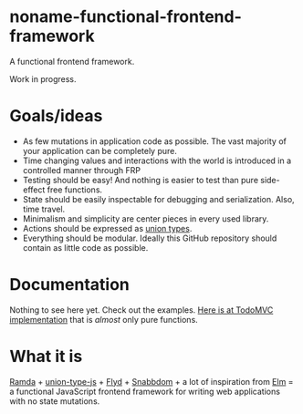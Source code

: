 # noname-functional-frontend-framework
A functional frontend framework.

Work in progress.

# Goals/ideas

* As few mutations in application code as possible. The vast majority of your
  application can be completely pure.
* Time changing values and interactions with the world is introduced in a
  controlled manner through FRP
* Testing should be easy! And nothing is easier to test than pure side-effect
  free functions.
* State should be easily inspectable for debugging and serialization. Also,
  time travel.
* Minimalism and simplicity are center pieces in every used library.
* Actions should be expressed as [union types](https://github.com/paldepind/union-type-js).
* Everything should be modular. Ideally this GitHub repository should contain
  as little code as possible.

# Documentation

Nothing to see here yet. Check out the examples. [Here is at TodoMVC
implementation](https://github.com/paldepind/union-type-js) that is _almost_
only pure functions.

# What it is

[Ramda](http://ramdajs.com/) +
[union-type-js](https://github.com/paldepind/union-type-js) +
[Flyd](https://github.com/paldepind/flyd) +
[Snabbdom](https://github.com/paldepind/snabbdom) + a lot of inspiration from
[Elm](http://elm-lang.org/) = a functional JavaScript frontend framework for
writing web applications with no state mutations.

